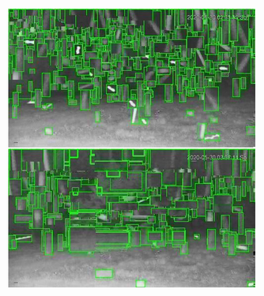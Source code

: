 ![20200530-021105-024110](in/20200530/20200530-021105-024110_0_.jpg)
![20200530-024115-031120](in/20200530/20200530-024115-031120_0_.jpg)
